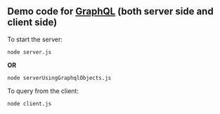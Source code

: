 ## Demo code for [GraphQL]() (both server side and client side)

To start the server:

```
node server.js
```

**OR**

```
node serverUsingGraphqlObjects.js
```



To query from the client:

```
node client.js
```

